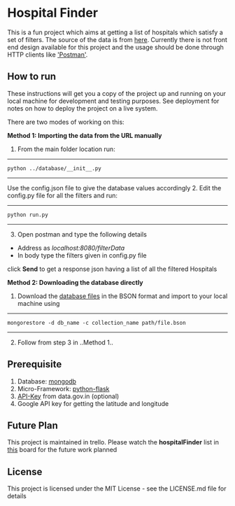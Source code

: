 # Hospital Finder
This is a fun project which aims at getting a list of hospitals which satisfy a set of filters. 
The source of the data is from [here](https://data.gov.in/catalog/hospital-directory-national-health-portal).
Currently there is not front end design available for this project and the usage should be done through HTTP clients like ['Postman'](https://www.getpostman.com/).
## How to run
These instructions will get you a copy of the project up and running on your local machine for development and testing purposes. See deployment for notes on how to deploy the project on a live system.

There are two modes of working on this:

**Method 1: Importing the data from the URL manually**
1. From the main folder location run:

***
`python ../database/__init__.py`
***
Use the config.json file to give the database values accordingly
2. Edit the config.py file for all the filters and run:


***
`python run.py`
***
3. Open postman and type the following details
  * Address as _localhost:8080/filterData_
  * In body type the filters given in config.py file

click  **Send**  to get a response json having a list of all the filtered Hospitals
 
**Method 2: Downloading the database directly**
1. Download the [database files](https://github.com/VizAV/hospitalFinder/tree/master/database/hospitalDB) in the BSON format and import to your local machine using
***

`mongorestore -d db_name -c collection_name path/file.bson`

***
2. Follow from step 3 in ..Method 1..
## Prerequisite 
1. Database: [mongodb](https://www.mongodb.com/)
2. Micro-Framework: [python-flask](http://flask.pocoo.org/)
3. [API-Key](https://data.gov.in/resources/hospital-directory-july-2015/api) from data.gov.in (optional)
4. Google API key for getting the latitude  and longitude

## Future Plan
This project is maintained in trello. 
Please watch the **hospitalFinder** list in  [this](https://trello.com/b/aoHBdMcM) board for the future work planned 

## License
This project is licensed under the MIT License - see the LICENSE.md file for details

